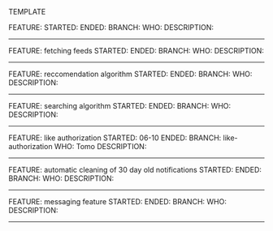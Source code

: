TEMPLATE

FEATURE: 
STARTED:
ENDED: 
BRANCH:
WHO:
DESCRIPTION:
__________________________________________________________________

FEATURE: fetching feeds
STARTED:
ENDED: 
BRANCH:
WHO:
DESCRIPTION:
__________________________________________________________________

FEATURE: reccomendation algorithm 
STARTED:
ENDED: 
BRANCH:
WHO:
DESCRIPTION:
__________________________________________________________________

FEATURE: searching algorithm
STARTED:
ENDED: 
BRANCH:
WHO:
DESCRIPTION:
__________________________________________________________________

FEATURE: like authorization
STARTED: 06-10
ENDED: 
BRANCH: like-authorization
WHO: Tomo
DESCRIPTION:
__________________________________________________________________

FEATURE: automatic cleaning of 30 day old notifications
STARTED:
ENDED: 
BRANCH:
WHO:
DESCRIPTION:
__________________________________________________________________

FEATURE: messaging feature
STARTED:
ENDED: 
BRANCH:
WHO:
DESCRIPTION:
__________________________________________________________________
